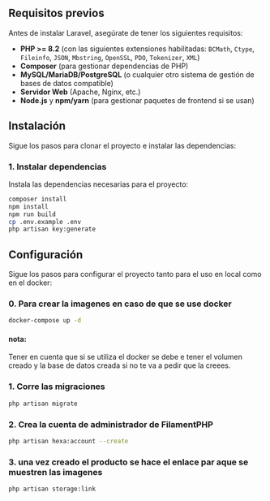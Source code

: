 ## Requisitos previos

Antes de instalar Laravel, asegúrate de tener los siguientes requisitos:

- **PHP >= 8.2** (con las siguientes extensiones habilitadas: `BCMath`, `Ctype`, `Fileinfo`, `JSON`, `Mbstring`, `OpenSSL`, `PDO`, `Tokenizer`, `XML`)
- **Composer** (para gestionar dependencias de PHP)
- **MySQL/MariaDB/PostgreSQL** (o cualquier otro sistema de gestión de bases de datos compatible)
- **Servidor Web** (Apache, Nginx, etc.)
- **Node.js** y **npm/yarn** (para gestionar paquetes de frontend si se usan)

## Instalación

Sigue los pasos para clonar el proyecto e instalar las dependencias:



### 1. Instalar dependencias

Instala las dependencias necesarias para el proyecto:
```bash
composer install
npm install
npm run build
cp .env.example .env
php artisan key:generate
```

## Configuración

Sigue los pasos para configurar el proyecto tanto para el uso en local como en el docker:
### 0. Para crear la imagenes en caso de que se use docker
```bash
docker-compose up -d
```
#### nota:
Tener en cuenta que si se utiliza el docker se debe e tener el volumen creado y la base de datos creada si no te va a pedir que la creees.

### 1. Corre las migraciones
```bash
php artisan migrate
```

### 2. Crea la cuenta de administrador de FilamentPHP
```bash
php artisan hexa:account --create
```
### 3. una vez creado el producto se hace el enlace par aque se muestren las imagenes
```bash
php artisan storage:link
```



